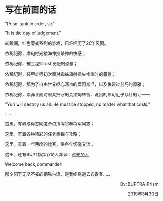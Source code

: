 # 写在前面的话

"Prism tank in order, sir."

"It is the day of judgement."

转眼间，红色警戒系列的游戏，已经经历了20年风雨。

依稀记得，虐电时光棱海神挡杀神的快感；

依稀记得，被工程师rush支配的恐惧；

依稀记得，装甲雄师初次面对蜘蛛辐射损失惨重时的震惊；

依稀记得，那为了自由世界呕心沥血的爱因斯坦，以及快要过劳死的谭雅；

依稀记得，索菲亚面对重兵把守的克里姆林宫，说出的那句近乎悲壮的话——

"Yuri will destroy us all. He must be stopped, no matter what that costs."

……

这里，有着与你志同道合的指挥官和将军同志；

这里，有着各种精彩的任务集锦与攻略；

这里，有着一年两度的比赛，供各位切磋交流；

这里，还有BUPT指挥官的大本营：[点我加入](https://jq.qq.com/?_wv=1027&k=5mIhFIF)

Welcome back, commander!

那夕阳下无坚不摧的钢铁洪流，是我终将逝去的青春……

<p align="right">By: BUPTRA_Prism</p>

<p align="right">2019年3月30日</p>
